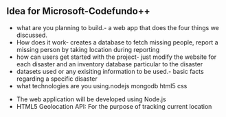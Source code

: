 ## Idea for Microsoft-Codefundo++
* what are you planning to build.- a web app that does the four things we discussed.
* How does it work- creates a database to fetch missing people, report a missing person by taking location during reporting
* how can users get started with the project- just modify the website for each disaster and an inventory database particular to the disaster
* datasets used or any exisiting information to be used.- basic facts regarding a specific disaster
* what technologies are you using.nodejs mongodb html5 css 
- The web application will be developed using Node.js 
- HTML5 Geolocation API: For the purpose of tracking current location
